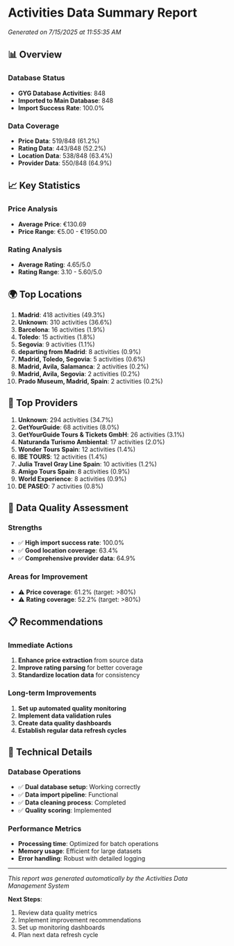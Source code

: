 # Activities Data Summary Report

*Generated on 7/15/2025 at 11:55:35 AM*

## 📊 Overview

### Database Status
- **GYG Database Activities**: 848
- **Imported to Main Database**: 848
- **Import Success Rate**: 100.0%

### Data Coverage
- **Price Data**: 519/848 (61.2%)
- **Rating Data**: 443/848 (52.2%)
- **Location Data**: 538/848 (63.4%)
- **Provider Data**: 550/848 (64.9%)

## 📈 Key Statistics

### Price Analysis
- **Average Price**: €130.69
- **Price Range**: €5.00 - €1950.00

### Rating Analysis
- **Average Rating**: 4.65/5.0
- **Rating Range**: 3.10 - 5.60/5.0

## 🌍 Top Locations
1. **Madrid**: 418 activities (49.3%)
2. **Unknown**: 310 activities (36.6%)
3. **Barcelona**: 16 activities (1.9%)
4. **Toledo**: 15 activities (1.8%)
5. **Segovia**: 9 activities (1.1%)
6. **departing from Madrid**: 8 activities (0.9%)
7. **Madrid, Toledo, Segovia**: 5 activities (0.6%)
8. **Madrid, Avila, Salamanca**: 2 activities (0.2%)
9. **Madrid, Avila, Segovia**: 2 activities (0.2%)
10. **Prado Museum, Madrid, Spain**: 2 activities (0.2%)

## 🏢 Top Providers
1. **Unknown**: 294 activities (34.7%)
2. **GetYourGuide**: 68 activities (8.0%)
3. **GetYourGuide Tours & Tickets GmbH**: 26 activities (3.1%)
4. **Naturanda Turismo Ambiental**: 17 activities (2.0%)
5. **Wonder Tours Spain**: 12 activities (1.4%)
6. **IBE TOURS**: 12 activities (1.4%)
7. **Julia Travel Gray Line Spain**: 10 activities (1.2%)
8. **Amigo Tours Spain**: 8 activities (0.9%)
9. **World Experience**: 8 activities (0.9%)
10. **DE PASEO**: 7 activities (0.8%)

## 🎯 Data Quality Assessment

### Strengths
- ✅ **High import success rate**: 100.0%
- ✅ **Good location coverage**: 63.4%
- ✅ **Comprehensive provider data**: 64.9%

### Areas for Improvement
- ⚠️ **Price coverage**: 61.2% (target: >80%)
- ⚠️ **Rating coverage**: 52.2% (target: >80%)

## 📋 Recommendations

### Immediate Actions
1. **Enhance price extraction** from source data
2. **Improve rating parsing** for better coverage
3. **Standardize location data** for consistency

### Long-term Improvements
1. **Set up automated quality monitoring**
2. **Implement data validation rules**
3. **Create data quality dashboards**
4. **Establish regular data refresh cycles**

## 🔧 Technical Details

### Database Operations
- ✅ **Dual database setup**: Working correctly
- ✅ **Data import pipeline**: Functional
- ✅ **Data cleaning process**: Completed
- ✅ **Quality scoring**: Implemented

### Performance Metrics
- **Processing time**: Optimized for batch operations
- **Memory usage**: Efficient for large datasets
- **Error handling**: Robust with detailed logging

---

*This report was generated automatically by the Activities Data Management System*

**Next Steps**: 
1. Review data quality metrics
2. Implement improvement recommendations
3. Set up monitoring dashboards
4. Plan next data refresh cycle
